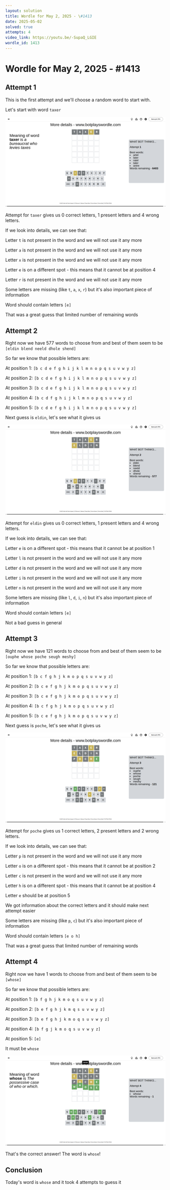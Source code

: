 ```yaml
---
layout: solution
title: Wordle for May 2, 2025 - \#1413
date: 2025-05-02
solved: true
attempts: 4
video_link: https://youtu.be/-SupaQ_LGIE
wordle_id: 1413
---
```


# Wordle for May 2, 2025 - \#1413

## Attempt 1

This is the first attempt and we'll choose a random word to start with.

Let's start with word `taxer`

![Attempt 1](2025-05-02/attempt-1.png)

Attempt for `taxer` gives us 0 correct letters, 1 present letters and 4 wrong letters.

If we look into details, we can see that:

Letter `t` is not present in the word and we will not use it any more

Letter `a` is not present in the word and we will not use it any more

Letter `x` is not present in the word and we will not use it any more

Letter `e` is on a different spot - this means that it cannot be at position 4

Letter `r` is not present in the word and we will not use it any more

Some letters are missing (like `t`, `a`, `x`, `r`) but it's also important piece of information

Word should contain letters `[e]`

That was a great guess that limited number of remaining words



## Attempt 2

Right now we have 577 words to choose from and best of them seem to be `[eldin blend neeld dhole shend]`

So far we know that possible letters are:

At position 1: `[b c d e f g h i j k l m n o p q s u v w y z]`

At position 2: `[b c d e f g h i j k l m n o p q s u v w y z]`

At position 3: `[b c d e f g h i j k l m n o p q s u v w y z]`

At position 4: `[b c d f g h i j k l m n o p q s u v w y z]`

At position 5: `[b c d e f g h i j k l m n o p q s u v w y z]`

Next guess is `eldin`, let's see what it gives us

![Attempt 2](2025-05-02/attempt-2.png)

Attempt for `eldin` gives us 0 correct letters, 1 present letters and 4 wrong letters.

If we look into details, we can see that:

Letter `e` is on a different spot - this means that it cannot be at position 1

Letter `l` is not present in the word and we will not use it any more

Letter `d` is not present in the word and we will not use it any more

Letter `i` is not present in the word and we will not use it any more

Letter `n` is not present in the word and we will not use it any more

Some letters are missing (like `l`, `d`, `i`, `n`) but it's also important piece of information

Word should contain letters `[e]`

Not a bad guess in general



## Attempt 3

Right now we have 121 words to choose from and best of them seem to be `[ouphe whose poche seugh meshy]`

So far we know that possible letters are:

At position 1: `[b c f g h j k m o p q s u v w y z]`

At position 2: `[b c e f g h j k m o p q s u v w y z]`

At position 3: `[b c e f g h j k m o p q s u v w y z]`

At position 4: `[b c f g h j k m o p q s u v w y z]`

At position 5: `[b c e f g h j k m o p q s u v w y z]`

Next guess is `poche`, let's see what it gives us

![Attempt 3](2025-05-02/attempt-3.png)

Attempt for `poche` gives us 1 correct letters, 2 present letters and 2 wrong letters.

If we look into details, we can see that:

Letter `p` is not present in the word and we will not use it any more

Letter `o` is on a different spot - this means that it cannot be at position 2

Letter `c` is not present in the word and we will not use it any more

Letter `h` is on a different spot - this means that it cannot be at position 4

Letter `e` should be at position 5

We got information about the correct letters and it should make next attempt easier

Some letters are missing (like `p`, `c`) but it's also important piece of information

Word should contain letters `[e o h]`

That was a great guess that limited number of remaining words



## Attempt 4

Right now we have 1 words to choose from and best of them seem to be `[whose]`

So far we know that possible letters are:

At position 1: `[b f g h j k m o q s u v w y z]`

At position 2: `[b e f g h j k m q s u v w y z]`

At position 3: `[b e f g h j k m o q s u v w y z]`

At position 4: `[b f g j k m o q s u v w y z]`

At position 5: `[e]`

It must be `whose`

![Attempt 4](2025-05-02/attempt-4.png)

That's the correct answer! The word is `whose`!

## Conclusion

Today's word is `whose` and it took 4 attempts to guess it


